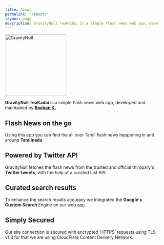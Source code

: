 ```yaml
---
title: About
permalink: "/about/"
layout: page
description: GravityNull TeaKadai is a simple flash news web app, developed and maintained by Rooban K.
---
```


<img class="img-rounded" src="https://i.ibb.co/1dKY1Vm/Gravity-Null-logo.png" alt="GravityNull" width="200">

**GravityNull TeaKadai** is a simple flash news web app, developed and maintained by [**Rooban K.**](https://fb.com/roobenk)  

Flash News on the go
--------------------

Using this app you can find the all over Tamil flash news happening in and around **Tamilnadu**  


Powered by Twitter API
----------------------

GravityNull fetches the flash news from the trusted and official thirdpary's **Twitter tweets**, with the help of a curated List API.  


Curated search results
----------------------

To enhance the search results accuracy we integrated the **Google's Custom Search** Engine on our web app.  


Simply Secured
--------------

Our site connection is secured with encrypted ‘HTTPS’ requests using TLS v1.3 for that we are using CloudFlare Content Delivery Network.  

